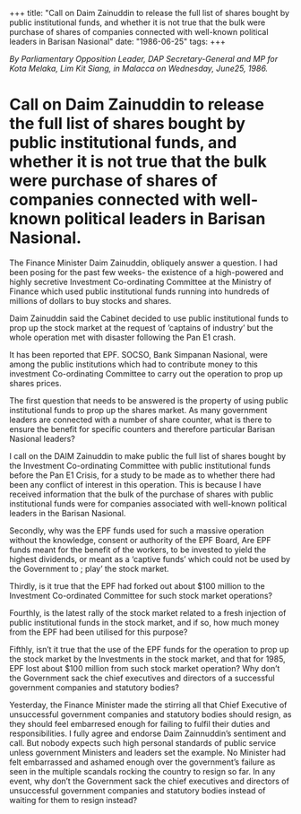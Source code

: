 +++ 
title: "Call on Daim Zainuddin to release the full list of shares bought by public institutional funds, and whether it is not true that the bulk were purchase of shares of companies connected with well-known political leaders in Barisan Nasional"
date: "1986-06-25"
tags:
+++

_By Parliamentary Opposition Leader, DAP Secretary-General and MP for Kota Melaka, Lim Kit Siang, in Malacca on Wednesday, June25, 1986._

# Call on Daim Zainuddin to release the full list of shares bought by public institutional funds, and whether it is not true that the bulk were purchase of shares of companies connected with well-known political leaders in Barisan Nasional.

The Finance Minister Daim Zainuddin, obliquely answer a question. I had been posing for the past few weeks- the existence of a high-powered and highly secretive Investment Co-ordinating Committee at the Ministry of Finance which used public institutional funds running into hundreds of millions of dollars to buy stocks and shares.</u>

Daim Zainuddin said the Cabinet decided to use public institutional funds to prop up the stock market at the request of ’captains of industry’ but the whole operation met with disaster following the Pan E1 crash.

 It has been reported that EPF. SOCSO, Bank Simpanan Nasional, were among the public institutions which had to contribute money to this investment Co-ordinating Committee to carry out the operation to prop up shares prices.

The first question that needs to be answered is the property of using public institutional funds to prop up the shares market. As many government leaders are connected with a number of share counter, what is there to ensure the benefit for specific counters and therefore particular Barisan Nasional leaders?

I call on the DAIM Zainuddin to make public the full list of shares bought by the Investment Co-ordinating Committee with public institutional funds before the Pan E1 Crisis, for a study to be made as to whether there had been any conflict of interest in this operation. This is because I have received information that the bulk of the purchase of shares with public institutional funds were for companies associated with well-known political leaders in the Barisan Nasional.

Secondly, why was the EPF funds used for such a massive operation without the knowledge, consent or authority of the EPF Board, Are EPF funds meant for the benefit of the workers, to be invested to yield the highest dividends, or meant as a ‘captive funds’ which could not be used by the Government to ; play’ the stock market.

Thirdly, is it true that the EPF had forked out about $100 million to the Investment Co-ordinated Committee for such stock market operations?

Fourthly, is the latest rally of the stock market related to a fresh injection of public institutional funds in the stock market, and if so, how much money from the EPF had been utilised for this purpose?

Fifthly, isn’t it true that the use of the EPF funds for the operation to prop up the stock market by the Investments in the stock market, and that for 1985, EPF lost about $100 million from such stock market operation?
Why don’t the Government sack the chief executives and directors of a successful government companies and statutory bodies?

Yesterday, the Finance Minister made the stirring all that Chief Executive of unsuccessful government companies  and statutory bodies should resign, as they should feel embarresed enough for failing to fulfil their duties and responsibilities. I fully agree and endorse Daim Zainnuddin’s sentiment and call. But nobody expects such high personal standards of public service unless government Ministers and leaders set the example. No Minister had felt embarrassed and ashamed enough over the government’s failure as seen in the multiple scandals rocking the country to resign so far. In any event, why don’t the Government sack the chief executives and directors of unsuccessful government companies and statutory bodies instead of waiting for them to resign instead? 
 
